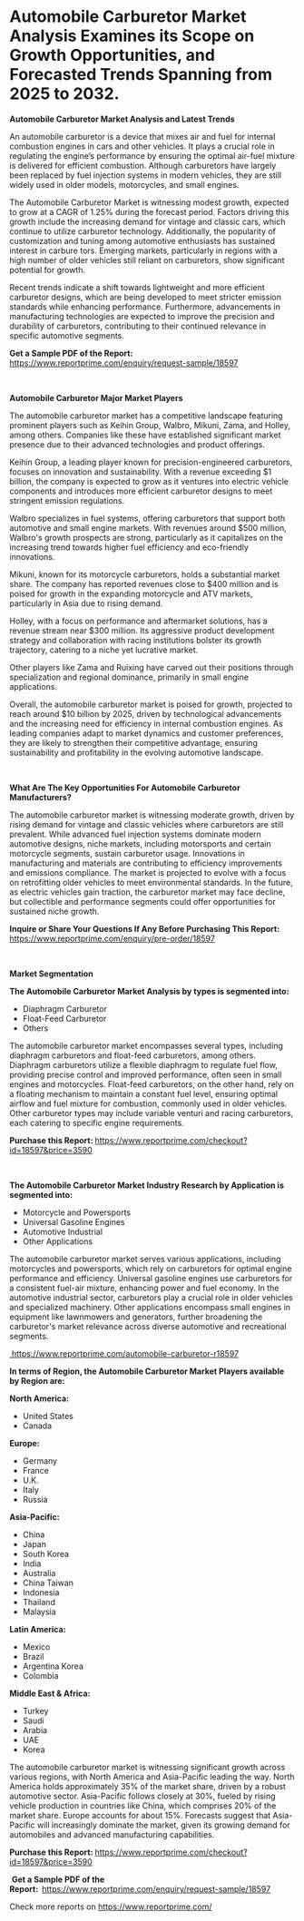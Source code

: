 <p><h1>Automobile Carburetor Market Analysis Examines its Scope on Growth Opportunities, and Forecasted Trends Spanning from 2025 to 2032.</h1></p><p><strong>Automobile Carburetor Market Analysis and Latest Trends</strong></p>
<p><p>An automobile carburetor is a device that mixes air and fuel for internal combustion engines in cars and other vehicles. It plays a crucial role in regulating the engine’s performance by ensuring the optimal air-fuel mixture is delivered for efficient combustion. Although carburetors have largely been replaced by fuel injection systems in modern vehicles, they are still widely used in older models, motorcycles, and small engines.</p><p>The Automobile Carburetor Market is witnessing modest growth, expected to grow at a CAGR of 1.25% during the forecast period. Factors driving this growth include the increasing demand for vintage and classic cars, which continue to utilize carburetor technology. Additionally, the popularity of customization and tuning among automotive enthusiasts has sustained interest in carbure tors. Emerging markets, particularly in regions with a high number of older vehicles still reliant on carburetors, show significant potential for growth.</p><p>Recent trends indicate a shift towards lightweight and more efficient carburetor designs, which are being developed to meet stricter emission standards while enhancing performance. Furthermore, advancements in manufacturing technologies are expected to improve the precision and durability of carburetors, contributing to their continued relevance in specific automotive segments.</p></p>
<p><strong>Get a Sample PDF of the Report:&nbsp;</strong> <a href="https://www.reportprime.com/enquiry/request-sample/18597?utm_campaign=3524&utm_medium=2&utm_source=Github&utm_content=ia&utm_term=19032025&utm_id=automobile-carburetor">https://www.reportprime.com/enquiry/request-sample/18597</a></p>
<p>&nbsp;</p>
<p><strong>Automobile Carburetor Major Market Players</strong></p>
<p><p>The automobile carburetor market has a competitive landscape featuring prominent players such as Keihin Group, Walbro, Mikuni, Zama, and Holley, among others. Companies like these have established significant market presence due to their advanced technologies and product offerings.</p><p>Keihin Group, a leading player known for precision-engineered carburetors, focuses on innovation and sustainability. With a revenue exceeding $1 billion, the company is expected to grow as it ventures into electric vehicle components and introduces more efficient carburetor designs to meet stringent emission regulations.</p><p>Walbro specializes in fuel systems, offering carburetors that support both automotive and small engine markets. With revenues around $500 million, Walbro's growth prospects are strong, particularly as it capitalizes on the increasing trend towards higher fuel efficiency and eco-friendly innovations.</p><p>Mikuni, known for its motorcycle carburetors, holds a substantial market share. The company has reported revenues close to $400 million and is poised for growth in the expanding motorcycle and ATV markets, particularly in Asia due to rising demand.</p><p>Holley, with a focus on performance and aftermarket solutions, has a revenue stream near $300 million. Its aggressive product development strategy and collaboration with racing institutions bolster its growth trajectory, catering to a niche yet lucrative market.</p><p>Other players like Zama and Ruixing have carved out their positions through specialization and regional dominance, primarily in small engine applications.</p><p>Overall, the automobile carburetor market is poised for growth, projected to reach around $10 billion by 2025, driven by technological advancements and the increasing need for efficiency in internal combustion engines. As leading companies adapt to market dynamics and customer preferences, they are likely to strengthen their competitive advantage, ensuring sustainability and profitability in the evolving automotive landscape.</p></p>
<p>&nbsp;</p>
<p><strong>What Are The Key Opportunities For Automobile Carburetor Manufacturers?</strong></p>
<p><p>The automobile carburetor market is witnessing moderate growth, driven by rising demand for vintage and classic vehicles where carburetors are still prevalent. While advanced fuel injection systems dominate modern automotive designs, niche markets, including motorsports and certain motorcycle segments, sustain carburetor usage. Innovations in manufacturing and materials are contributing to efficiency improvements and emissions compliance. The market is projected to evolve with a focus on retrofitting older vehicles to meet environmental standards. In the future, as electric vehicles gain traction, the carburetor market may face decline, but collectible and performance segments could offer opportunities for sustained niche growth.</p></p>
<p><strong>Inquire or Share Your Questions If Any Before Purchasing This Report:</strong> <a href="https://www.reportprime.com/enquiry/pre-order/18597?utm_campaign=3524&utm_medium=2&utm_source=Github&utm_content=ia&utm_term=19032025&utm_id=automobile-carburetor">https://www.reportprime.com/enquiry/pre-order/18597</a></p>
<p>&nbsp;</p>
<p><strong>Market Segmentation</strong></p>
<p><strong>The Automobile Carburetor Market Analysis by types is segmented into:</strong></p>
<p><ul><li>Diaphragm Carburetor</li><li>Float-Feed Carburetor</li><li>Others</li></ul></p>
<p><p>The automobile carburetor market encompasses several types, including diaphragm carburetors and float-feed carburetors, among others. Diaphragm carburetors utilize a flexible diaphragm to regulate fuel flow, providing precise control and improved performance, often seen in small engines and motorcycles. Float-feed carburetors, on the other hand, rely on a floating mechanism to maintain a constant fuel level, ensuring optimal airflow and fuel mixture for combustion, commonly used in older vehicles. Other carburetor types may include variable venturi and racing carburetors, each catering to specific engine requirements.</p></p>
<p><strong>Purchase this Report:&nbsp;</strong><a href="https://www.reportprime.com/checkout?id=18597&price=3590&utm_campaign=3524&utm_medium=2&utm_source=Github&utm_content=ia&utm_term=19032025&utm_id=automobile-carburetor">https://www.reportprime.com/checkout?id=18597&price=3590</a></p>
<p>&nbsp;</p>
<p><strong>The Automobile Carburetor Market Industry Research by Application is segmented into:</strong></p>
<p><ul><li>Motorcycle and Powersports</li><li>Universal Gasoline Engines</li><li>Automotive Industrial</li><li>Other Applications</li></ul></p>
<p><p>The automobile carburetor market serves various applications, including motorcycles and powersports, which rely on carburetors for optimal engine performance and efficiency. Universal gasoline engines use carburetors for a consistent fuel-air mixture, enhancing power and fuel economy. In the automotive industrial sector, carburetors play a crucial role in older vehicles and specialized machinery. Other applications encompass small engines in equipment like lawnmowers and generators, further broadening the carburetor's market relevance across diverse automotive and recreational segments.</p></p>
<p><a href="https://www.reportprime.com/automobile-carburetor-r18597?utm_campaign=3524&utm_medium=2&utm_source=Github&utm_content=ia&utm_term=19032025&utm_id=automobile-carburetor">&nbsp;https://www.reportprime.com/automobile-carburetor-r18597</a></p>
<p><strong>In terms of Region, the Automobile Carburetor Market Players available by Region are:</strong></p>
<p>
    <p> <strong> North America: </strong>
        <ul>
            <li>United States</li>
            <li>Canada</li>
        </ul>
        </p> 
    <p> <strong> Europe: </strong>
        <ul>
            <li>Germany</li>
            <li>France</li>
            <li>U.K.</li>
            <li>Italy</li>
            <li>Russia</li>
        </ul>
        </p> 
    <p> <strong> Asia-Pacific: </strong>
        <ul>
            <li>China</li>
            <li>Japan</li>
            <li>South Korea</li>
            <li>India</li>
            <li>Australia</li>
            <li>China Taiwan</li>
            <li>Indonesia</li>
            <li>Thailand</li>
            <li>Malaysia</li>
        </ul>
        </p> 
    <p> <strong> Latin America: </strong>
        <ul>
            <li>Mexico</li>
            <li>Brazil</li>
            <li>Argentina Korea</li>
            <li>Colombia</li>
        </ul>
        </p> 
    <p> <strong> Middle East & Africa: </strong>
        <ul>
            <li>Turkey</li>
            <li>Saudi</li>
            <li>Arabia</li>
            <li>UAE</li>
            <li>Korea</li>
        </ul>
    </p>
    </p>
<p><p>The automobile carburetor market is witnessing significant growth across various regions, with North America and Asia-Pacific leading the way. North America holds approximately 35% of the market share, driven by a robust automotive sector. Asia-Pacific follows closely at 30%, fueled by rising vehicle production in countries like China, which comprises 20% of the market share. Europe accounts for about 15%. Forecasts suggest that Asia-Pacific will increasingly dominate the market, given its growing demand for automobiles and advanced manufacturing capabilities.</p></p>
<p><strong>Purchase this Report: </strong><a href="https://www.reportprime.com/checkout?id=18597&price=3590&utm_campaign=3524&utm_medium=2&utm_source=Github&utm_content=ia&utm_term=19032025&utm_id=automobile-carburetor">https://www.reportprime.com/checkout?id=18597&price=3590</a></p>
<p>&nbsp;<strong>Get a Sample PDF of the Report:&nbsp;&nbsp;</strong><a href="https://www.reportprime.com/enquiry/request-sample/18597?utm_campaign=3524&utm_medium=2&utm_source=Github&utm_content=ia&utm_term=19032025&utm_id=automobile-carburetor">https://www.reportprime.com/enquiry/request-sample/18597</a></p>
<p><strong></strong></p>
<p>Check more reports on <a href="https://www.reportprime.com/?utm_campaign=3524&utm_medium=2&utm_source=Github&utm_content=ia&utm_term=19032025&utm_id=automobile-carburetor">https://www.reportprime.com/</a></p>